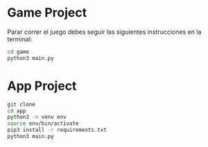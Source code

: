 # Game Project

Parar correr el juego debes seguir las siguientes instrucciones en la terminal:


```sh
cd game
python3 main.py
```


# App Project



```sh
git clone
cd app
python3 -m venv env
source env/bin/activate
pip3 install -r requirements.txt
python3 main.py
```
